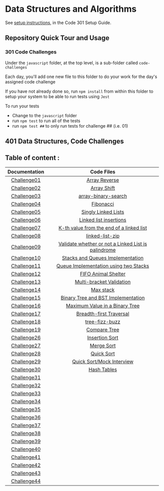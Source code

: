 # Data Structures and Algorithms

See [setup instructions](https://codefellows.github.io/setup-guide/code-301/3-code-challenges), in the Code 301 Setup Guide.

## Repository Quick Tour and Usage

### 301 Code Challenges

Under the `javascript` folder, at the top level, is a sub-folder called `code-challenges`

Each day, you'll add one new file to this folder to do your work for the day's assigned code challenge

If you have not already done so, run `npm install` from within this folder to setup your system to be able to run tests using `Jest`

To run your tests

- Change to the `javascript` folder
- run `npm test` to run all of the tests
- run `npm test ##` to only run tests for challenge ## (i.e. 01)

## 401 Data Structures, Code Challenges

## **Table of content :**

| Documentation | Code Files     |
|:-------------:|:--------------:|
| [Challenge01](./javascript/Code_Challenges/code_challenge_01/README.md)   | [Array Reverse](./javascript/Code_Challenges/code_challenge_01/README.md)  |
| [Challenge02](./javascript/Code_Challenges/code_challenge_02/README.md)   |[Array Shift](./javascript/Code_Challenges/code_challenge_02/README.md)|
| [Challenge03](./javascript/Code_Challenges/code_challenge_03/README.md)   |[array-binary-search](./javascript/Code_Challenges/code_challenge_03/README.md)|
| [Challenge04](https://docs.google.com/spreadsheets/d/17v9EHZSx1pWw0zlSFUC3xtqhZoHqw1BM5FRgKkA0nUQ/edit#gid=434282659)   |[Fibonacci](https://docs.google.com/spreadsheets/d/17v9EHZSx1pWw0zlSFUC3xtqhZoHqw1BM5FRgKkA0nUQ/edit#gid=434282659)|
| [Challenge05](./javascript/Code_Challenges/code_challenge_05/README.md)   |[Singly Linked Lists](./javascript/Code_Challenges/code_challenge_05)|
| [Challenge06](./javascript/Code_Challenges/code_challenge_06/README.md)   |[Linked list insertions](./javascript/Code_Challenges/code_challenge_06/)|
| [Challenge07](./javascript/Code_Challenges/code_challenge_07/README.md)   |[K-th value from the end of a linked list](./javascript/Code_Challenges/code_challenge_07/)|
| [Challenge08](./javascript//Code_Challenges/code_challenge_08/)   |[linked-list-zip](./javascript/Code_Challenges/code_challenge_08/README.md)|
| [Challenge09](https://docs.google.com/spreadsheets/d/1eotYV5CijiJlkBWxLlElD_krW-PlwQ-NBnpzukW1pVE/edit#gid=0)   |[Validate whether or not a Linked List is palindrome](https://docs.google.com/spreadsheets/d/1eotYV5CijiJlkBWxLlElD_krW-PlwQ-NBnpzukW1pVE/edit#gid=0)|
| [Challenge10](./javascript//Code_Challenges//code_challenge_10/README.md)   |[Stacks and Queues Implementation](./javascript/Code_Challenges/code_challenge_10/)|
| [Challenge11](./javascript//Code_Challenges/code_challenge_11/README.md)   |[Queue Implementation using two Stacks ](./javascript/Code_Challenges/code_challenge_11/)|
| [Challenge12](./javascript//Code_Challenges/code_challenge_12/README.md)   |[FIFO Animal Shelter](./javascript/Code_Challenges/code_challenge_12/AnimalShelter_queue/AnimalShelter.js)|
| [Challenge13](./javascript/Code_Challenges/code_challenge_13/README.md)   |[Multi-bracket Validation](./javascript/Code_Challenges/code_challenge_13/bracket_validator.js)|
| [Challenge14](https://docs.google.com/spreadsheets/d/1Zlrq6lnlUAVf1ySAZ-axyAxqAuwi-Wr1otVNu1OmFfU/edit#gid=478237627)   |[Max stack](https://docs.google.com/spreadsheets/d/1Zlrq6lnlUAVf1ySAZ-axyAxqAuwi-Wr1otVNu1OmFfU/edit#gid=478237627)|
| [Challenge15](./javascript/Code_Challenges/code_challenge_15/README.md)   |[Binary Tree and BST Implementation](./javascript/Code_Challenges/code_challenge_15/binary-tree.js)|
| [Challenge16](./javascript/Code_Challenges/code_challenge_16/README.md)   |[Maximum Value in a Binary Tree](./javascript/Code_Challenges/code_challenge_16/binary-tree.js)|
| [Challenge17](./javascript/Code_Challenges/code_challenge_17/README.md)   |[Breadth-first Traversal](./javascript/Code_Challenges/code_challenge_17/Breadth-first.js)|
| [Challenge18](./javascript//Code_Challenges/code_challenge_18/README.md)   |[tree-fizz-buzz](./javascript/Code_Challenges/code_challenge_18/fizz%20_buzz_tree.js)|
| [Challenge19](https://docs.google.com/spreadsheets/d/1aNHFGctrM2hOrtb5HpM4ZmqQT8cwpbwY4MfR738L5HI/edit#gid=1569103706)   |[Compare Tree](https://docs.google.com/spreadsheets/d/1aNHFGctrM2hOrtb5HpM4ZmqQT8cwpbwY4MfR738L5HI/edit#gid=1569103706)|
| [Challenge26](./javascript/Code_Challenges/code_challenge_26/README.md)   |[Insertion Sort](./javascript/Code_Challenges/code_challenge_26/insertion_sort.js)|
| [Challenge27](./javascript/Code_Challenges/code_challenge_27/README.md)   |[Merge Sort](./javascript/Code_Challenges/code_challenge_27/mergeSort.js)|
| [Challenge28](./javascript/Code_Challenges/code_challenge_28/README.md)   |[Quick Sort](./javascript/Code_Challenges/code_challenge_28/quickSort.js)|
| [Challenge29](https://docs.google.com/spreadsheets/d/1ycDLnxNeQSyUrGYdfHJkHrpRqV8IJnBjnilZglVmiAM/edit#gid=0)   |[Quick Sort/Mock Interview](https://docs.google.com/spreadsheets/d/1ycDLnxNeQSyUrGYdfHJkHrpRqV8IJnBjnilZglVmiAM/edit#gid=0)|
| [Challenge30](./javascript/Code_Challenges/code_challenge_30/README.md)   |[Hash Tables](./javascript/Code_Challenges/code_challenge_30/hashTable.js)|
| [Challenge31]()   |[]()|
| [Challenge32]()   |[]()|
| [Challenge33]()   |[]()|
| [Challenge34]()   |[]()|
| [Challenge35]()   |[]()|
| [Challenge36]()   |[]()|
| [Challenge37]()   |[]()|
| [Challenge38]()   |[]()|
| [Challenge39]()   |[]()|
| [Challenge40]()   |[]()|
| [Challenge41]()   |[]()|
| [Challenge42]()   |[]()|
| [Challenge43]()   |[]()|
| [Challenge44]()   |[]()|


